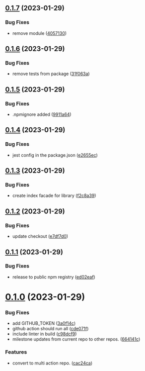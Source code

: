 ## [0.1.7](https://github.com/deanhigh/mr-tools-lib/compare/v0.1.6...v0.1.7) (2023-01-29)


### Bug Fixes

* remove module ([4057130](https://github.com/deanhigh/mr-tools-lib/commit/40571309ebaa4ac921f7f9cec3d151c2754709f6))

## [0.1.6](https://github.com/deanhigh/mr-tools-lib/compare/v0.1.5...v0.1.6) (2023-01-29)


### Bug Fixes

* remove tests from package ([31f063a](https://github.com/deanhigh/mr-tools-lib/commit/31f063a495fd92313bd2cad0daafa65745f2e8f7))

## [0.1.5](https://github.com/deanhigh/mr-tools-lib/compare/v0.1.4...v0.1.5) (2023-01-29)


### Bug Fixes

* .npmignore added ([9911a64](https://github.com/deanhigh/mr-tools-lib/commit/9911a648075f10172fb2b8bda8c05502ca7f7049))

## [0.1.4](https://github.com/deanhigh/mr-tools-lib/compare/v0.1.3...v0.1.4) (2023-01-29)


### Bug Fixes

* jest config in the package.json ([e2655ec](https://github.com/deanhigh/mr-tools-lib/commit/e2655ecb52c0eb0d5f03c76193cb0ef071aa35df))

## [0.1.3](https://github.com/deanhigh/mr-tools-lib/compare/v0.1.2...v0.1.3) (2023-01-29)


### Bug Fixes

* create index facade for library ([f2c8a39](https://github.com/deanhigh/mr-tools-lib/commit/f2c8a39f330564528816f57180a0617b25fac929))

## [0.1.2](https://github.com/deanhigh/mr-tools-lib/compare/v0.1.1...v0.1.2) (2023-01-29)


### Bug Fixes

* update checkout ([e7df7d0](https://github.com/deanhigh/mr-tools-lib/commit/e7df7d0607f5d0be7331d78db36d3ea10dacc0a7))

## [0.1.1](https://github.com/deanhigh/mr-tools-lib/compare/v0.1.0...v0.1.1) (2023-01-29)


### Bug Fixes

* release to public npm registry ([ed02eaf](https://github.com/deanhigh/mr-tools-lib/commit/ed02eafad4b9547b2f29ce74a9e46bffe22c01dd))

# [0.1.0](https://github.com/deanhigh/mr-tools-lib/compare/v0.0.6...v0.1.0) (2023-01-29)


### Bug Fixes

* add GITHUB_TOKEN ([3a0f14c](https://github.com/deanhigh/mr-tools-lib/commit/3a0f14c29da87531f48bbc3fbe6db10bf6c91db9))
* github action should run all ([cde071f](https://github.com/deanhigh/mr-tools-lib/commit/cde071f67a37eba787d37df25cae7b898d6a0c10))
* include linter in build ([c98dcf9](https://github.com/deanhigh/mr-tools-lib/commit/c98dcf9464bc97331e22ce0a632f3d7739c2605c))
* milestone updates from current repo to other repos. ([664141c](https://github.com/deanhigh/mr-tools-lib/commit/664141cbb63773e7a053368ef9d0d84844fbfda9))


### Features

* convert to multi action repo. ([cac24ca](https://github.com/deanhigh/mr-tools-lib/commit/cac24cab7ad6531159bc19c71c5a39f9cbd255fb))
